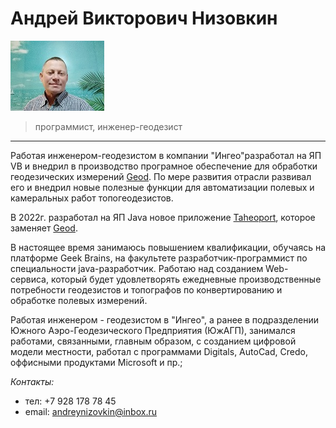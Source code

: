 # Андрей Викторович Низовкин

![фото](./images/me.jpg)
> программист, инженер-геодезист
---
Работая инженером-геодезистом в компании "Ингео"разработал на ЯП VB и внедрил в производство програмное обеспечение для обработки геодезических измерений [Geod](https://geod2000.ru/). По мере развития отрасли развивал его и внедрил новые полезные функции для автоматизации полевых и камеральных работ топогеодезистов.

В 2022г. разработал на ЯП Java новое приложение [Taheoport](https://github.com/AndrewNizovkin/Taheoport.git), которое заменяет [Geod](https://geod2000.ru/).

В настоящее время занимаюсь повышением квалификации, обучаясь на платформе Geek Brains, на факультете разработчик-программист по специальности java-разработчик.
Работаю над созданием Web-сервиса, который будет удовлетворять ежедневные производственные потребности геодезистов и топографов по конвертированию и обработке полевых измерений.

Работая инженером - геодезистом в "Ингео", а ранее в подразделении Южного Аэро-Геодезического Предприятия (ЮжАГП), занимался работами, связанными, главным образом, с созданием цифровой модели местности, работал с программами Digitals, AutoCad, Credo, оффисными продуктами Microsoft и пр.;


_Контакты:_
- тел:   +7 928 178 78 45
- email: andreynizovkin@inbox.ru